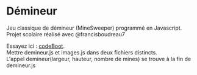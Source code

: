 # Démineur

Jeu classique de démineur (MineSweeper) programmé en Javascript.<br/>
Projet scolaire réalisé avec @francisboudreau7


Essayez ici : [codeBoot](http://codeboot.org/). <br/>
Mettre demineur.js et images.js dans deux fichiers distincts. <br/>
L'appel demineur(largeur, hauteur, nombre de mines) se trouve à la fin de demineur.js
